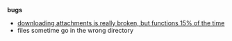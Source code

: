 **bugs**
- [downloading attachments is really broken, but functions 15% of the time](https://media.discordapp.net/attachments/986716623962505236/1058919087746588804/image.png)
- files sometime go in the wrong directory
